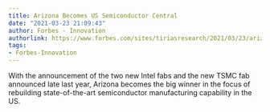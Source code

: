 ```yaml
---
title: Arizona Becomes US Semiconductor Central
date: "2021-03-23 21:09:43"
author: Forbes - Innovation
authorlink: https://www.forbes.com/sites/tiriasresearch/2021/03/23/arizona-becomes-us-semiconductor-central/
tags:
- Forbes-Innovation
---
```

With the announcement of the two new Intel fabs and the new TSMC fab announced late last year, Arizona becomes the big winner in the focus of rebuilding state-of-the-art semiconductor manufacturing capability in the US.